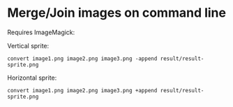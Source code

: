 # Merge/Join images on command line

Requires ImageMagick:

Vertical sprite:

`convert image1.png image2.png image3.png -append result/result-sprite.png`

Horizontal sprite:

`convert image1.png image2.png image3.png +append result/result-sprite.png`
